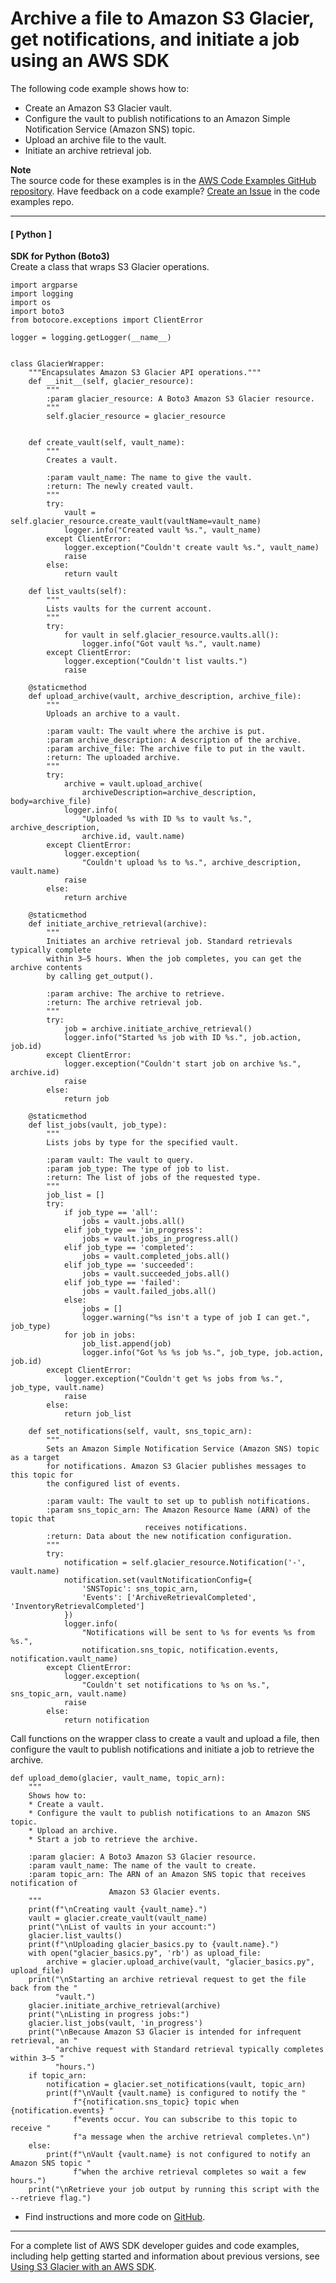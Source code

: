 # Archive a file to Amazon S3 Glacier, get notifications, and initiate a job using an AWS SDK<a name="example_glacier_Usage_UploadNotifyInitiate_section"></a>

The following code example shows how to:
+ Create an Amazon S3 Glacier vault\.
+ Configure the vault to publish notifications to an Amazon Simple Notification Service \(Amazon SNS\) topic\.
+ Upload an archive file to the vault\.
+ Initiate an archive retrieval job\.

**Note**  
The source code for these examples is in the [AWS Code Examples GitHub repository](https://github.com/awsdocs/aws-doc-sdk-examples)\. Have feedback on a code example? [Create an Issue](https://github.com/awsdocs/aws-doc-sdk-examples/issues/new/choose) in the code examples repo\. 

------
#### [ Python ]

**SDK for Python \(Boto3\)**  
Create a class that wraps S3 Glacier operations\.  

```
import argparse
import logging
import os
import boto3
from botocore.exceptions import ClientError

logger = logging.getLogger(__name__)


class GlacierWrapper:
    """Encapsulates Amazon S3 Glacier API operations."""
    def __init__(self, glacier_resource):
        """
        :param glacier_resource: A Boto3 Amazon S3 Glacier resource.
        """
        self.glacier_resource = glacier_resource


    def create_vault(self, vault_name):
        """
        Creates a vault.

        :param vault_name: The name to give the vault.
        :return: The newly created vault.
        """
        try:
            vault = self.glacier_resource.create_vault(vaultName=vault_name)
            logger.info("Created vault %s.", vault_name)
        except ClientError:
            logger.exception("Couldn't create vault %s.", vault_name)
            raise
        else:
            return vault

    def list_vaults(self):
        """
        Lists vaults for the current account.
        """
        try:
            for vault in self.glacier_resource.vaults.all():
                logger.info("Got vault %s.", vault.name)
        except ClientError:
            logger.exception("Couldn't list vaults.")
            raise

    @staticmethod
    def upload_archive(vault, archive_description, archive_file):
        """
        Uploads an archive to a vault.

        :param vault: The vault where the archive is put.
        :param archive_description: A description of the archive.
        :param archive_file: The archive file to put in the vault.
        :return: The uploaded archive.
        """
        try:
            archive = vault.upload_archive(
                archiveDescription=archive_description, body=archive_file)
            logger.info(
                "Uploaded %s with ID %s to vault %s.", archive_description,
                archive.id, vault.name)
        except ClientError:
            logger.exception(
                "Couldn't upload %s to %s.", archive_description, vault.name)
            raise
        else:
            return archive

    @staticmethod
    def initiate_archive_retrieval(archive):
        """
        Initiates an archive retrieval job. Standard retrievals typically complete
        within 3—5 hours. When the job completes, you can get the archive contents
        by calling get_output().

        :param archive: The archive to retrieve.
        :return: The archive retrieval job.
        """
        try:
            job = archive.initiate_archive_retrieval()
            logger.info("Started %s job with ID %s.", job.action, job.id)
        except ClientError:
            logger.exception("Couldn't start job on archive %s.", archive.id)
            raise
        else:
            return job

    @staticmethod
    def list_jobs(vault, job_type):
        """
        Lists jobs by type for the specified vault.

        :param vault: The vault to query.
        :param job_type: The type of job to list.
        :return: The list of jobs of the requested type.
        """
        job_list = []
        try:
            if job_type == 'all':
                jobs = vault.jobs.all()
            elif job_type == 'in_progress':
                jobs = vault.jobs_in_progress.all()
            elif job_type == 'completed':
                jobs = vault.completed_jobs.all()
            elif job_type == 'succeeded':
                jobs = vault.succeeded_jobs.all()
            elif job_type == 'failed':
                jobs = vault.failed_jobs.all()
            else:
                jobs = []
                logger.warning("%s isn't a type of job I can get.", job_type)
            for job in jobs:
                job_list.append(job)
                logger.info("Got %s %s job %s.", job_type, job.action, job.id)
        except ClientError:
            logger.exception("Couldn't get %s jobs from %s.", job_type, vault.name)
            raise
        else:
            return job_list

    def set_notifications(self, vault, sns_topic_arn):
        """
        Sets an Amazon Simple Notification Service (Amazon SNS) topic as a target
        for notifications. Amazon S3 Glacier publishes messages to this topic for
        the configured list of events.

        :param vault: The vault to set up to publish notifications.
        :param sns_topic_arn: The Amazon Resource Name (ARN) of the topic that
                              receives notifications.
        :return: Data about the new notification configuration.
        """
        try:
            notification = self.glacier_resource.Notification('-', vault.name)
            notification.set(vaultNotificationConfig={
                'SNSTopic': sns_topic_arn,
                'Events': ['ArchiveRetrievalCompleted', 'InventoryRetrievalCompleted']
            })
            logger.info(
                "Notifications will be sent to %s for events %s from %s.",
                notification.sns_topic, notification.events, notification.vault_name)
        except ClientError:
            logger.exception(
                "Couldn't set notifications to %s on %s.", sns_topic_arn, vault.name)
            raise
        else:
            return notification
```
Call functions on the wrapper class to create a vault and upload a file, then configure the vault to publish notifications and initiate a job to retrieve the archive\.  

```
def upload_demo(glacier, vault_name, topic_arn):
    """
    Shows how to:
    * Create a vault.
    * Configure the vault to publish notifications to an Amazon SNS topic.
    * Upload an archive.
    * Start a job to retrieve the archive.

    :param glacier: A Boto3 Amazon S3 Glacier resource.
    :param vault_name: The name of the vault to create.
    :param topic_arn: The ARN of an Amazon SNS topic that receives notification of
                      Amazon S3 Glacier events.
    """
    print(f"\nCreating vault {vault_name}.")
    vault = glacier.create_vault(vault_name)
    print("\nList of vaults in your account:")
    glacier.list_vaults()
    print(f"\nUploading glacier_basics.py to {vault.name}.")
    with open("glacier_basics.py", 'rb') as upload_file:
        archive = glacier.upload_archive(vault, "glacier_basics.py", upload_file)
    print("\nStarting an archive retrieval request to get the file back from the "
          "vault.")
    glacier.initiate_archive_retrieval(archive)
    print("\nListing in progress jobs:")
    glacier.list_jobs(vault, 'in_progress')
    print("\nBecause Amazon S3 Glacier is intended for infrequent retrieval, an "
          "archive request with Standard retrieval typically completes within 3–5 "
          "hours.")
    if topic_arn:
        notification = glacier.set_notifications(vault, topic_arn)
        print(f"\nVault {vault.name} is configured to notify the "
              f"{notification.sns_topic} topic when {notification.events} "
              f"events occur. You can subscribe to this topic to receive "
              f"a message when the archive retrieval completes.\n")
    else:
        print(f"\nVault {vault.name} is not configured to notify an Amazon SNS topic "
              f"when the archive retrieval completes so wait a few hours.")
    print("\nRetrieve your job output by running this script with the --retrieve flag.")
```
+  Find instructions and more code on [GitHub](https://github.com/awsdocs/aws-doc-sdk-examples/tree/main/python/example_code/glacier#code-examples)\. 

------

For a complete list of AWS SDK developer guides and code examples, including help getting started and information about previous versions, see [Using S3 Glacier with an AWS SDK](sdk-general-information-section.md)\.